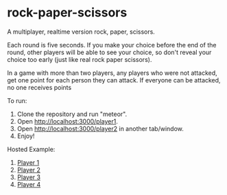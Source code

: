 # rock-paper-scissors
A multiplayer, realtime version rock, paper, scissors.

Each round is five seconds. If you make your choice before the end of the round, other players will be able to see your choice, so don't reveal your choice too early (just like real rock paper scissors).

In a game with more than two players, any players who were not attacked, get one point for each person they can attack. If everyone can be attacked, no one receives points

To run:

1. Clone the repository and run "meteor".
2. Open [http://localhost:3000/player1](http://localhost:3000/player1).
3. Open [http://localhost:3000/player2](http://localhost:3000/player2) in another tab/window.
4. Enjoy!

Hosted Example:

1. [Player 1](http://th4019.meteor.com/player1)
2. [Player 2](http://th4019.meteor.com/player2)
3. [Player 3](http://th4019.meteor.com/player3)
4. [Player 4](http://th4019.meteor.com/player4)